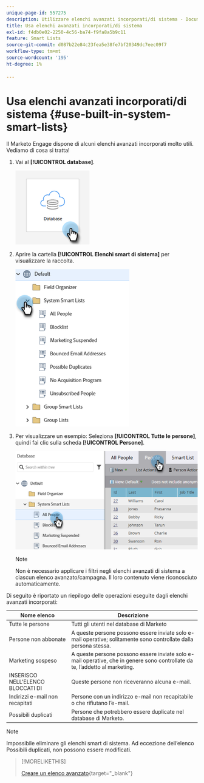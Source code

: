 ```yaml
---
unique-page-id: 557275
description: Utilizzare elenchi avanzati incorporati/di sistema - Documentazione di Marketo - Documentazione del prodotto
title: Usa elenchi avanzati incorporati/di sistema
exl-id: f4db0e02-2250-4c56-ba74-f9fa8a5b9c11
feature: Smart Lists
source-git-commit: d087b22e84c23fea5e38fe7bf20349dc7eec09f7
workflow-type: tm+mt
source-wordcount: '195'
ht-degree: 1%

---
```


# Usa elenchi avanzati incorporati/di sistema {#use-built-in-system-smart-lists}

Il Marketo Engage dispone di alcuni elenchi avanzati incorporati molto utili. Vediamo di cosa si tratta!

1. Vai al **[!UICONTROL database]**.

   ![](assets/use-built-in-system-smart-lists-1.png)

1. Aprire la cartella **[!UICONTROL Elenchi smart di sistema]** per visualizzare la raccolta.

   ![](assets/use-built-in-system-smart-lists-2.png)

1. Per visualizzare un esempio: Seleziona **[!UICONTROL Tutte le persone]**, quindi fai clic sulla scheda **[!UICONTROL Persone]**.

   ![](assets/use-built-in-system-smart-lists-3.png)

   >[!NOTE]
   >
   >Non è necessario applicare i filtri negli elenchi avanzati di sistema a ciascun elenco avanzato/campagna. Il loro contenuto viene riconosciuto automaticamente.

Di seguito è riportato un riepilogo delle operazioni eseguite dagli elenchi avanzati incorporati:

<table><thead>
  <tr>
    <th>Nome elenco</th>
    <th>Descrizione</th>
  </tr></thead>
<tbody>
  <tr>
    <td>Tutte le persone</td>
    <td>Tutti gli utenti nel database di Marketo</td>
  </tr>
  <tr>
    <td>Persone non abbonate</td>
    <td>A queste persone possono essere inviate solo e-mail operative; solitamente sono controllate dalla persona stessa.</td>
  </tr>
  <tr>
    <td>Marketing sospeso</td>
    <td>A queste persone possono essere inviate solo e-mail operative, che in genere sono controllate da te, l’addetto al marketing.</td>
  </tr>
  <tr>
    <td>INSERISCO NELL'ELENCO BLOCCATI DI</td>
    <td>Queste persone non riceveranno alcuna e-mail.</td>
  </tr>
  <tr>
    <td>Indirizzi e-mail non recapitati</td>
    <td>Persone con un indirizzo e-mail non recapitabile o che rifiutano l’e-mail.</td>
  </tr>
  <tr>
    <td>Possibili duplicati</td>
    <td>Persone che potrebbero essere duplicate nel database di Marketo.</td>
  </tr>
</tbody>
</table>

>[!NOTE]
>
>Impossibile eliminare gli elenchi smart di sistema. Ad eccezione dell’elenco Possibili duplicati, non possono essere modificati.

>[!MORELIKETHIS]
>
>[Creare un elenco avanzato](/help/marketo/product-docs/core-marketo-concepts/smart-lists-and-static-lists/creating-a-smart-list/create-a-smart-list.md){target="_blank"}
